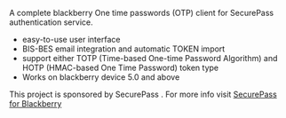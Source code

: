 A complete blackberry One time passwords (OTP) client for SecurePass authentication service.

  * easy-to-use user interface
  * BIS-BES email integration and automatic TOKEN import
  * support either TOTP (Time-based One-time Password Algorithm) and HOTP (HMAC-based One Time Password) token type
  * Works on blackberry device 5.0 and above

This project is sponsored by SecurePass . For more info visit [SecurePass for Blackberry](http://www.secure-pass.net/wiki/index.php/Help:BlackBerry)